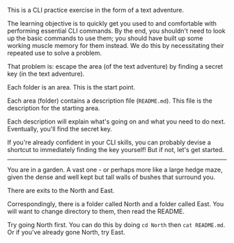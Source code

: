 This is a CLI practice exercise in the form of a text adventure.

The learning objective is to quickly get you used to and comfortable with performing essential CLI commands. By the end, you shouldn't need to look up the basic commands to use them; you should have built up some working muscle memory for them instead. We do this by necessitating their repeated use to solve a problem.

That problem is: escape the area (of the text adventure) by finding a secret key (in the text adventure).

Each folder is an area. This is the start point.

Each area (folder) contains a description file (`README.md`). This file is the description for the starting area.

Each description will explain what's going on and what you need to do next. Eventually, you'll find the secret key.

If you're already confident in your CLI skills, you can probably devise a shortcut to immediately finding the key yourself! But if not, let's get started.

---

You are in a garden. A vast one - or perhaps more like a large hedge maze, given the dense and well kept but tall walls of bushes that surround you.

There are exits to the North and East.

Correspondingly, there is a folder called North and a folder called East. You will want to change directory to them, then read the README.

Try going North first. You can do this by doing `cd North` then `cat README.md`.
Or if you've already gone North, try East.

